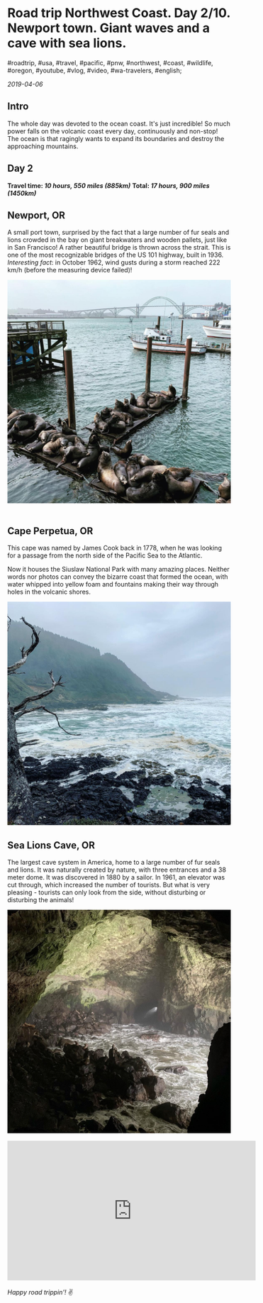 # Road trip Northwest Coast. Day 2/10. Newport town. Giant waves and a cave with sea lions.

#roadtrip, #usa, #travel, #pacific, #pnw, #northwest, #coast, #wildlife, #oregon, #youtube, #vlog, #video, #wa-travelers, #english;

_2019-04-06_

## Intro

The whole day was devoted to the ocean coast. It's just incredible! So much power falls on the volcanic coast every day, continuously and non-stop! The ocean is that ragingly wants to expand its boundaries and destroy the approaching mountains.

## Day 2

**Travel time: _10 hours, 550 miles (885km)_**
**Total: _17 hours, 900 miles (1450km)_**

## Newport, OR
A small port town, surprised by the fact that a large number of fur seals and lions crowded in the bay on giant breakwaters and wooden pallets, just like in San Francisco!
A rather beautiful bridge is thrown across the strait. This is one of the most recognizable bridges of the US 101 highway, built in 1936.
_Interesting fact_: in October 1962, wind gusts during a storm reached 222 km/h (before the measuring device failed)!

![Newport, OR](/images/newport-town-giant-waves-and-a-cave-with-sea-lions/newport.jpg)
⠀
## Cape Perpetua, OR
This cape was named by James Cook back in 1778, when he was looking for a passage from the north side of the Pacific Sea to the Atlantic.

Now it houses the Siuslaw National Park with many amazing places. Neither words nor photos can convey the bizarre coast that formed the ocean, with water whipped into yellow foam and fountains making their way through holes in the volcanic shores.

![Cape Perpetua, OR](/images/newport-town-giant-waves-and-a-cave-with-sea-lions/cape_perpetua.jpg)

## Sea Lions Cave, OR
The largest cave system in America, home to a large number of fur seals and lions. It was naturally created by nature, with three entrances and a 38 meter dome. It was discovered in 1880 by a sailor. In 1961, an elevator was cut through, which increased the number of tourists. But what is very pleasing - tourists can only look from the side, without disturbing or disturbing the animals!

![Sea Lions Cave, OR](/images/newport-town-giant-waves-and-a-cave-with-sea-lions/sea_lions_cave.jpg)

<div class="responsive-iframe">
<iframe width="560" height="315" src="https://www.youtube.com/embed/2OWF5K91q7w" frameborder="0" allow="accelerometer; autoplay; encrypted-media; gyroscope; picture-in-picture" allowfullscreen></iframe>
</div>

_Happy road trippin'!_ :v:
